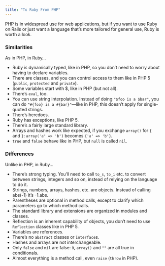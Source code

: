 ```yaml
---
title: "To Ruby From PHP"
---
```


PHP is in widespread use for web applications, but if you want to use
Ruby on Rails or just want a language that’s more tailored for general
use, Ruby is worth a look.

### Similarities

As in PHP, in Ruby…

* Ruby is dynamically typed, like in PHP, so you don’t need to worry
  about having to declare variables.
* There are classes, and you can control access to them like in PHP 5
  (`public`, `protected` and `private`).
* Some variables start with $, like in PHP (but not all).
* There’s `eval`, too.
* You can use string interpolation. Instead of doing `"$foo is a $bar"`,
  you can do `"#{foo} is a #{bar}"`—like in PHP, this doesn’t apply for
  single-quoted strings.
* There’s heredocs.
* Ruby has exceptions, like PHP 5.
* There’s a fairly large standard library.
* Arrays and hashes work like expected, if you exchange `array()` for
  `{` and `}`\: `array('a' => 'b')` becomes `{'a' => 'b'}`.
* `true` and `false` behave like in PHP, but `null` is called `nil`.

### Differences

Unlike in PHP, in Ruby…

* There’s strong typing. You’ll need to call `to_s`, `to_i` etc. to
  convert between strings, integers and so on, instead of relying on the
  language to do it.
* Strings, numbers, arrays, hashes, etc. are objects. Instead of calling
  abs(-1) it’s -1.abs.
* Parentheses are optional in method calls, except to clarify which
  parameters go to which method calls.
* The standard library and extensions are organized in modules and classes.
* Reflection is an inherent capability of objects, you don’t need to use
  `Reflection` classes like in PHP 5.
* Variables are references.
* There’s no `abstract` classes or `interface`s.
* Hashes and arrays are not interchangeable.
* Only `false` and `nil` are false: `0`, `array()` and `""` are all true
  in conditionals.
* Almost everything is a method call, even `raise` (`throw` in PHP).
